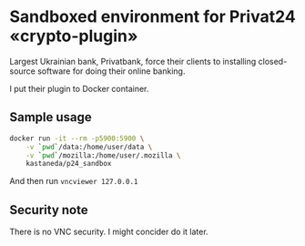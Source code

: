 # Sandboxed environment for Privat24 «crypto-plugin»

Largest Ukrainian bank, Privatbank, force their clients to installing 
closed-source software for doing their online banking.

I put their plugin to Docker container.


## Sample usage

```sh
docker run -it --rm -p5900:5900 \
    -v `pwd`/data:/home/user/data \
    -v `pwd`/mozilla:/home/user/.mozilla \
    kastaneda/p24_sandbox
```

And then run `vncviewer 127.0.0.1`


## Security note

There is no VNC security. I might concider do it later.
